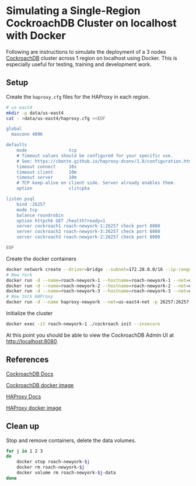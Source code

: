 # Simulating a Single-Region CockroachDB Cluster on localhost with Docker

Following are instructions to simulate the deployment of a 3 nodes [CockroachDB](https://www.cockroachlabs.com/product/) cluster across 1 region on localhost using Docker. This is especially useful for testing, training and development work.

## Setup

Create the `haproxy.cfg` files for the HAProxy in each region.

```bash
# us-east4
mkdir -p data/us-east4
cat - >data/us-east4/haproxy.cfg <<EOF

global
  maxconn 4096

defaults
    mode                tcp
    # Timeout values should be configured for your specific use.
    # See: https://cbonte.github.io/haproxy-dconv/1.8/configuration.html#4-timeout%20connect
    timeout connect     10s
    timeout client      10m
    timeout server      10m
    # TCP keep-alive on client side. Server already enables them.
    option              clitcpka

listen psql
    bind :26257
    mode tcp
    balance roundrobin
    option httpchk GET /health?ready=1
    server cockroach1 roach-newyork-1:26257 check port 8080
    server cockroach2 roach-newyork-3:26257 check port 8080
    server cockroach3 roach-newyork-2:26257 check port 8080

EOF
```

Create the docker containers

```bash
docker network create --driver=bridge --subnet=172.28.0.0/16 --ip-range=172.28.0.0/24 --gateway=172.28.0.1 us-east4-net
# New York
docker run -d --name=roach-newyork-1 --hostname=roach-newyork-1 --net=us-east4-net -p 8080:8080 -v "roach-newyork-1-data:/cockroach/cockroach-data" cockroachdb/cockroach:latest start --insecure --join=roach-newyork-1,roach-newyork-2,roach-newyork-3 --locality=region=us-east4,zone=a
docker run -d --name=roach-newyork-2 --hostname=roach-newyork-2 --net=us-east4-net -p 8081:8080 -v "roach-newyork-2-data:/cockroach/cockroach-data" cockroachdb/cockroach:latest start --insecure --join=roach-newyork-1,roach-newyork-2,roach-newyork-3 --locality=region=us-east4,zone=b
docker run -d --name=roach-newyork-3 --hostname=roach-newyork-3 --net=us-east4-net -p 8082:8080 -v "roach-newyork-3-data:/cockroach/cockroach-data" cockroachdb/cockroach:latest start --insecure --join=roach-newyork-1,roach-newyork-2,roach-newyork-3 --locality=region=us-east4,zone=c
# New York HAProxy
docker run -d --name haproxy-newyork --net=us-east4-net -p 26257:26257 -v `pwd`/data/us-east4/:/usr/local/etc/haproxy:ro haproxy:1.7  
```

Initialize the cluster

```bash
docker exec -it roach-newyork-1 ./cockroach init --insecure
```

At this point you should be able to view the CockroachDB Admin UI at <http://localhost:8080>.

## References

[CockroachDB Docs](https://www.cockroachlabs.com/docs/stable/index.html)

[CockroachDB docker image](https://hub.docker.com/r/cockroachdb/cockroach)

[HAProxy Docs](https://cbonte.github.io/haproxy-dconv/)

[HAProxy docker image](https://hub.docker.com/_/haproxy)

## Clean up

Stop and remove containers, delete the data volumes.

```bash
for j in 1 2 3
do
    docker stop roach-newyork-$j
    docker rm roach-newyork-$j
    docker volume rm roach-newyork-$j-data
done
```
